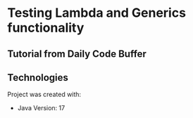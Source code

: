 # Testing Lambda and Generics functionality
## Tutorial from Daily Code Buffer

## Technologies
Project was created with:
* Java Version: 17
